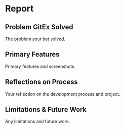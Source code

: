 # Report

## Problem GitEx Solved
The problem your bot solved.

## Primary Features
Primary features and screenshots.

## Reflections on Process
Your reflection on the development process and project.

## Limitations & Future Work
Any limitations and future work.
